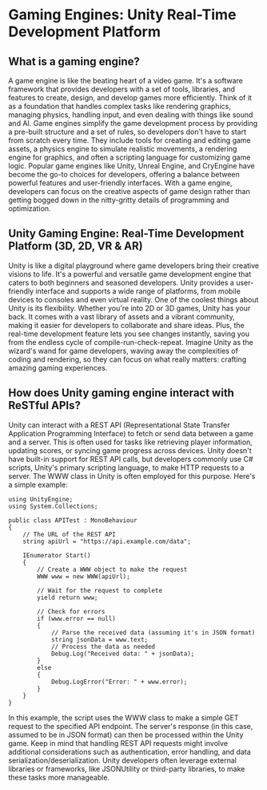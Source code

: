 # Gaming Engines: Unity Real-Time Development Platform


## What is a gaming engine?

A game engine is like the beating heart of a video game. It's a software framework that provides developers with a set of tools, libraries, and features to create, design, and develop games more efficiently. Think of it as a foundation that handles complex tasks like rendering graphics, managing physics, handling input, and even dealing with things like sound and AI.
Game engines simplify the game development process by providing a pre-built structure and a set of rules, so developers don't have to start from scratch every time. They include tools for creating and editing game assets, a physics engine to simulate realistic movements, a rendering engine for graphics, and often a scripting language for customizing game logic.
Popular game engines like Unity, Unreal Engine, and CryEngine have become the go-to choices for developers, offering a balance between powerful features and user-friendly interfaces. With a game engine, developers can focus on the creative aspects of game design rather than getting bogged down in the nitty-gritty details of programming and optimization.

## Unity Gaming Engine: Real-Time Development Platform (3D, 2D, VR & AR)

Unity is like a digital playground where game developers bring their creative visions to life. It's a powerful and versatile game development engine that caters to both beginners and seasoned developers. Unity provides a user-friendly interface and supports a wide range of platforms, from mobile devices to consoles and even virtual reality.
One of the coolest things about Unity is its flexibility. Whether you're into 2D or 3D games, Unity has your back. It comes with a vast library of assets and a vibrant community, making it easier for developers to collaborate and share ideas. Plus, the real-time development feature lets you see changes instantly, saving you from the endless cycle of compile-run-check-repeat.
Imagine Unity as the wizard's wand for game developers, waving away the complexities of coding and rendering, so they can focus on what really matters: crafting amazing gaming experiences.

## How does Unity gaming engine interact with ReSTful APIs?
Unity can interact with a REST API (Representational State Transfer Application Programming Interface) to fetch or send data between a game and a server. This is often used for tasks like retrieving player information, updating scores, or syncing game progress across devices.
Unity doesn't have built-in support for REST API calls, but developers commonly use C# scripts, Unity's primary scripting language, to make HTTP requests to a server. The WWW class in Unity is often employed for this purpose. Here's a simple example:

```
using UnityEngine;
using System.Collections;

public class APITest : MonoBehaviour
{
    // The URL of the REST API
    string apiUrl = "https://api.example.com/data";

    IEnumerator Start()
    {
        // Create a WWW object to make the request
        WWW www = new WWW(apiUrl);

        // Wait for the request to complete
        yield return www;

        // Check for errors
        if (www.error == null)
        {
            // Parse the received data (assuming it's in JSON format)
            string jsonData = www.text;
            // Process the data as needed
            Debug.Log("Received data: " + jsonData);
        }
        else
        {
            Debug.LogError("Error: " + www.error);
        }
    }
}
```

In this example, the script uses the WWW class to make a simple GET request to the specified API endpoint. The server's response (in this case, assumed to be in JSON format) can then be processed within the Unity game.
Keep in mind that handling REST API requests might involve additional considerations such as authentication, error handling, and data serialization/deserialization. Unity developers often leverage external libraries or frameworks, like JSONUtility or third-party libraries, to make these tasks more manageable.

